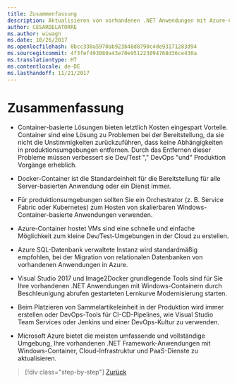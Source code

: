 ```yaml
---
title: Zusammenfassung
description: Aktualisieren von vorhandenen .NET Anwendungen mit Azure-Cloud und Windows-Containern | Schlussfolgerungen
author: CESARDELATORRE
ms.author: wiwagn
ms.date: 10/26/2017
ms.openlocfilehash: 0bcc330a5970ab923b48d8790c4de93171283d94
ms.sourcegitcommit: 4f3fef493080a43e70e951223894768d36ce430a
ms.translationtype: HT
ms.contentlocale: de-DE
ms.lasthandoff: 11/21/2017
---
```

# <a name="conclusions"></a>Zusammenfassung

-   Container-basierte Lösungen bieten letztlich Kosten eingespart Vorteile. Container sind eine Lösung zu Problemen bei der Bereitstellung, da sie nicht die Unstimmigkeiten zurückzuführen, dass keine Abhängigkeiten in produktionsumgebungen entfernen. Durch das Entfernen dieser Probleme müssen verbessert sie Dev/Test "," DevOps "und" Produktion Vorgänge erheblich.

-   Docker-Container ist die Standardeinheit für die Bereitstellung für alle Server-basierten Anwendung oder ein Dienst immer.

-   Für produktionsumgebungen sollten Sie ein Orchestrator (z. B. Service Fabric oder Kubernetes) zum Hosten von skalierbaren Windows-Container-basierte Anwendungen verwenden.

-   Azure-Container hostet VMs sind eine schnelle und einfache Möglichkeit zum kleine Dev/Test-Umgebungen in der Cloud zu erstellen.

-   Azure SQL-Datenbank verwaltete Instanz wird standardmäßig empfohlen, bei der Migration von relationalen Datenbanken von vorhandenen Anwendungen in Azure.

-   Visual Studio 2017 und Image2Docker grundlegende Tools sind für Sie Ihre vorhandenen .NET Anwendungen mit Windows-Containern durch Beschleunigung abrufen gestarteten Lernkurve Modernisierung starten.

-   Beim Platzieren von Sammelartikeleinheit in der Produktion wird immer erstellen oder DevOps-Tools für CI-CD-Pipelines, wie Visual Studio Team Services oder Jenkins und einer DevOps-Kultur zu verwenden.

-   Microsoft Azure bietet die meisten umfassende und vollständige Umgebung, Ihre vorhandenen .NET Framework-Anwendungen mit Windows-Container, Cloud-Infrastruktur und PaaS-Dienste zu aktualisieren.

>[!div class="step-by-step"]
[Zurück](walkthroughs-technical-get-started-overview.md)
